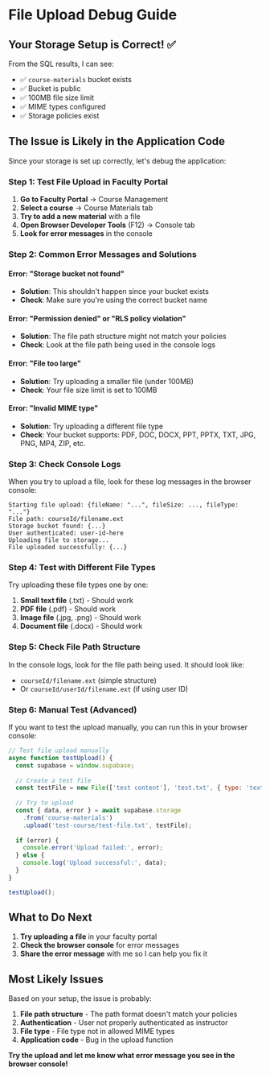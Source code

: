 # File Upload Debug Guide

## Your Storage Setup is Correct! ✅

From the SQL results, I can see:
- ✅ `course-materials` bucket exists
- ✅ Bucket is public
- ✅ 100MB file size limit
- ✅ MIME types configured
- ✅ Storage policies exist

## The Issue is Likely in the Application Code

Since your storage is set up correctly, let's debug the application:

### Step 1: Test File Upload in Faculty Portal

1. **Go to Faculty Portal** → Course Management
2. **Select a course** → Course Materials tab
3. **Try to add a new material** with a file
4. **Open Browser Developer Tools** (F12) → Console tab
5. **Look for error messages** in the console

### Step 2: Common Error Messages and Solutions

#### Error: "Storage bucket not found"
- **Solution**: This shouldn't happen since your bucket exists
- **Check**: Make sure you're using the correct bucket name

#### Error: "Permission denied" or "RLS policy violation"
- **Solution**: The file path structure might not match your policies
- **Check**: Look at the file path being used in the console logs

#### Error: "File too large"
- **Solution**: Try uploading a smaller file (under 100MB)
- **Check**: Your file size limit is set to 100MB

#### Error: "Invalid MIME type"
- **Solution**: Try uploading a different file type
- **Check**: Your bucket supports: PDF, DOC, DOCX, PPT, PPTX, TXT, JPG, PNG, MP4, ZIP, etc.

### Step 3: Check Console Logs

When you try to upload a file, look for these log messages in the browser console:

```
Starting file upload: {fileName: "...", fileSize: ..., fileType: "..."}
File path: courseId/filename.ext
Storage bucket found: {...}
User authenticated: user-id-here
Uploading file to storage...
File uploaded successfully: {...}
```

### Step 4: Test with Different File Types

Try uploading these file types one by one:
1. **Small text file** (.txt) - Should work
2. **PDF file** (.pdf) - Should work  
3. **Image file** (.jpg, .png) - Should work
4. **Document file** (.docx) - Should work

### Step 5: Check File Path Structure

In the console logs, look for the file path being used. It should look like:
- `courseId/filename.ext` (simple structure)
- Or `courseId/userId/filename.ext` (if using user ID)

### Step 6: Manual Test (Advanced)

If you want to test the upload manually, you can run this in your browser console:

```javascript
// Test file upload manually
async function testUpload() {
  const supabase = window.supabase;
  
  // Create a test file
  const testFile = new File(['test content'], 'test.txt', { type: 'text/plain' });
  
  // Try to upload
  const { data, error } = await supabase.storage
    .from('course-materials')
    .upload('test-course/test-file.txt', testFile);
  
  if (error) {
    console.error('Upload failed:', error);
  } else {
    console.log('Upload successful:', data);
  }
}

testUpload();
```

## What to Do Next

1. **Try uploading a file** in your faculty portal
2. **Check the browser console** for error messages
3. **Share the error message** with me so I can help you fix it

## Most Likely Issues

Based on your setup, the issue is probably:
1. **File path structure** - The path format doesn't match your policies
2. **Authentication** - User not properly authenticated as instructor
3. **File type** - File type not in allowed MIME types
4. **Application code** - Bug in the upload function

**Try the upload and let me know what error message you see in the browser console!**





